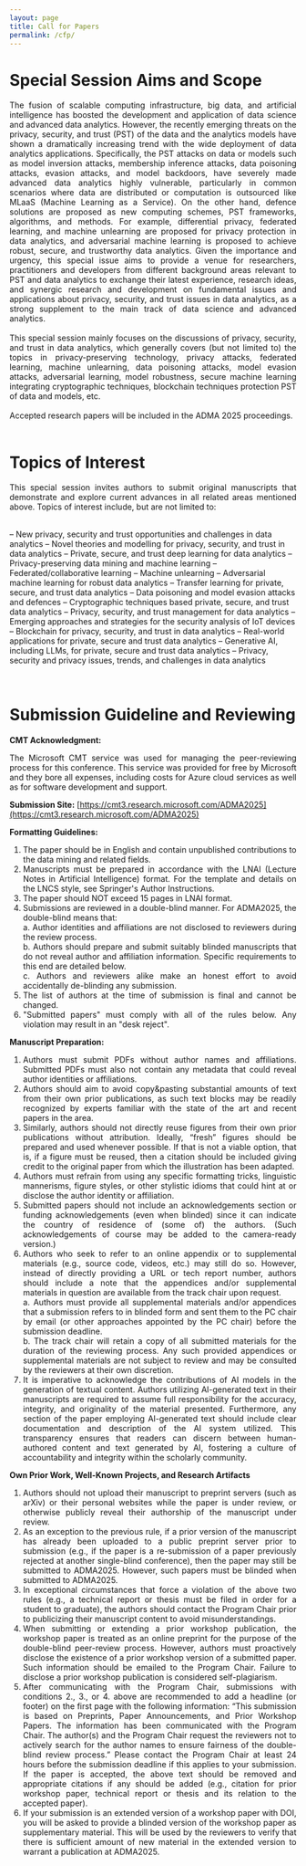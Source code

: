 ```yaml
---
layout: page
title: Call for Papers
permalink: /cfp/
---
```


# **Special Session Aims and Scope**

<div style="text-align: justify"> The fusion of scalable computing infrastructure, big data, and artificial intelligence has boosted the development and application of data science and advanced data analytics. However, the recently emerging threats on the privacy, security, and trust (PST) of the data and the analytics models have shown a dramatically increasing trend with the wide deployment of data analytics applications. Specifically, the PST attacks on data or models such as model inversion attacks, membership inference attacks, data poisoning attacks, evasion attacks, and model backdoors, have severely made advanced data analytics highly vulnerable, particularly in common scenarios where data are distributed or computation is outsourced like MLaaS (Machine Learning as a Service). On the other hand, defence solutions are proposed as new computing schemes, PST frameworks, algorithms, and methods. For example, differential privacy, federated learning, and machine unlearning are proposed for privacy protection in data analytics, and adversarial machine learning is proposed to achieve robust, secure, and trustworthy data analytics. Given the importance and urgency, this special issue aims to provide a venue for researchers, practitioners and developers from different background areas relevant to PST and data analytics to exchange their latest experience, research ideas, and synergic research and development on fundamental issues and applications about privacy, security, and trust issues in data analytics, as a strong supplement to the main track of data science and advanced analytics. </div> 

<br/>

<div style="text-align: justify"> This special session mainly focuses on the discussions of privacy, security, and trust in data analytics, which generally covers (but not limited to) the topics in privacy-preserving technology, privacy attacks, federated learning, machine unlearning, data poisoning attacks, model evasion attacks, adversarial learning, model robustness, secure machine learning integrating cryptographic techniques, blockchain techniques protection PST of data and models, etc.</div>

<br/>

<div style="text-align: justify"> Accepted research papers will be included in the ADMA 2025 proceedings.</div>

<br/>

# **Topics of Interest**

<div style="text-align: justify"> This special session invites authors to submit original manuscripts that demonstrate and explore current advances in all related areas mentioned above. Topics of interest include, but are not limited to: </div>

<br/>

– New privacy, security and trust opportunities and challenges in data analytics
– Novel theories and modelling for privacy, security, and trust in data analytics
– Private, secure, and trust deep learning for data analytics
– Privacy-preserving data mining and machine learning
– Federated/collaborative learning
– Machine unlearning
– Adversarial machine learning for robust data analytics
– Transfer learning for private, secure, and trust data analytics
– Data poisoning and model evasion attacks and defences
– Cryptographic techniques based private, secure, and trust data analytics
– Privacy, security, and trust management for data analytics
– Emerging approaches and strategies for the security analysis of IoT devices
– Blockchain for privacy, security, and trust in data analytics
– Real-world applications for private, secure and trust data analytics
– Generative AI, including LLMs, for private, secure and trust data analytics
– Privacy, security and privacy issues, trends, and challenges in data analytics

<br/>

# **Submission Guideline and Reviewing**
**CMT Acknowledgment:** 
<div style="text-align: justify">  The Microsoft CMT service was used for managing the peer-reviewing process for this conference. This service was provided for free by Microsoft and they bore all expenses, including costs for Azure cloud services as well as for software development and support. </div>

**Submission Site:** 
[https://cmt3.research.microsoft.com/ADMA2025](https://cmt3.research.microsoft.com/ADMA2025)

<!-- - Step 1: Login and enter ADMA conference in EasyChair. Website: [https://easychair.org/conferences/?conf=ADMA2023](https://easychair.org/conferences/?conf=ADMA2023)
- Step 2: Select your role as "author". From the top menu, click the "New Submission" button, and then select "Special Session: Private, Secure, and Trust Data Analytics" to continue.
- Step 3: Enter your paper information and then use the "Submit" button at the bottom of the form. -->

**Formatting Guidelines:**
1. <div style="text-align: justify"> The paper should be in English and contain unpublished contributions to the data mining and related fields.</div>

2. <div style="text-align: justify"> Manuscripts must be prepared in accordance with the LNAI (Lecture Notes in Artificial Intelligence) format. For the template and details on the LNCS style, see Springer's Author Instructions.</div>

3. <div style="text-align: justify">The paper should NOT exceed 15 pages in LNAI format.</div>

4. <div style="text-align: justify">Submissions are reviewed in a double-blind manner. For ADMA2025, the double-blind means that:</div>

    <div style="text-align: justify"> a. Author identities and affiliations are not disclosed to reviewers during the review process.</div>

    <div style="text-align: justify"> b. Authors should prepare and submit suitably blinded manuscripts that do not reveal author and affiliation information. Specific requirements to this end are detailed below.</div>

    <div style="text-align: justify"> c. Authors and reviewers alike make an honest effort to avoid accidentally de-blinding any submission.</div>

5. <div style="text-align: justify">The list of authors at the time of submission is final and cannot be changed.</div>

6. <div style="text-align: justify">"Submitted papers" must comply with all of the rules below. Any violation may result in an "desk reject".</div>
<!-- - <div style="text-align: justify"> The length of each paper submitted should be no more than 10 pages, and formatted following the standard 2-column U.S. letter style of IEEE Conference template. See the <a href="https://www.ieee.org/conferences/publishing/templates.html">IEEE Proceedings Author Guidelines</a> for further information and instructions.</div>
- <div style="text-align: justify"> All submissions will be double-blind reviewed by the Program Committee on the basis of technical quality, relevance to the scope of the special session, originality, significance, and clarity. The names and affiliations of authors must not appear in the submissions, and bibliographic references must be adjusted to preserve author anonymity. Submissions failing to comply with paper formatting and authors anonymity will be rejected without reviews.</div>
- <div style="text-align: justify"> Authors are also encouraged to submit supplementary materials, i.e., providing the source code and data through a GitHub-like public repository to support the reproducibility of their research results.</div> -->
<!-- **Submission portal:** [https://cmt3.research.microsoft.com/ADMA2022](https://cmt3.research.microsoft.com/ADMA2022) -->

<!-- <div style="text-align: justify"> Special session papers strictly follow the same specifications, requirements, and policies as the main conference submissions in terms of paper formatting and length and important policies. Reviewing the submissions in each special session is coordinated by the special session organizers and is fully aligned to the main conference evaluation process. See [ADMA203 Important Policies](https://conferences.sigappfr.org/ADMA2023/cfp-for-special-sessions-track/) for more details. In particular: </div>

<br/> -->
**Manuscript Preparation:**
1. <div style="text-align: justify"> Authors must submit PDFs without author names and affiliations. Submitted PDFs must also not contain any metadata that could reveal author identities or affiliations.</div>

2. <div style="text-align: justify"> Authors should aim to avoid copy&pasting substantial amounts of text from their own prior publications, as such text blocks may be readily recognized by experts familiar with the state of the art and recent papers in the area.</div>

3. <div style="text-align: justify"> Similarly, authors should not directly reuse figures from their own prior publications without attribution. Ideally, “fresh” figures should be prepared and used whenever possible. If that is not a viable option, that is, if a figure must be reused, then a citation should be included giving credit to the original paper from which the illustration has been adapted.</div>

4. <div style="text-align: justify"> Authors must refrain from using any specific formatting tricks, linguistic mannerisms, figure styles, or other stylistic idioms that could hint at or disclose the author identity or affiliation.</div>

5. <div style="text-align: justify"> Submitted papers should not include an acknowledgements section or funding acknowledgements (even when blinded) since it can indicate the country of residence of (some of) the authors. (Such acknowledgements of course may be added to the camera-ready version.)</div>

6. <div style="text-align: justify"> Authors who seek to refer to an online appendix or to supplemental materials (e.g., source code, videos, etc.) may still do so. However, instead of directly providing a URL or tech report number, authors should include a note that the appendices and/or supplemental materials in question are available from the track chair upon request.</div>

    <div style="text-align: justify"> a. Authors must provide all supplemental materials and/or appendices that a submission refers to in blinded form and sent them to the PC chair by email (or other approaches appointed by the PC chair) before the submission deadline.</div>

    <div style="text-align: justify"> b. The track chair will retain a copy of all submitted materials for the duration of the reviewing process. Any such provided appendices or supplemental materials are not subject to review and may be consulted by the reviewers at their own discretion.</div>

7. <div style="text-align: justify"> It is imperative to acknowledge the contributions of AI models in the generation of textual content. Authors utilizing AI-generated text in their manuscripts are required to assume full responsibility for the accuracy, integrity, and originality of the material presented. Furthermore, any section of the paper employing AI-generated text should include clear documentation and description of the AI system utilized. This transparency ensures that readers can discern between human-authored content and text generated by AI, fostering a culture of accountability and integrity within the scholarly community.</div>
<!-- - <div style="text-align: justify"> All accepted full-length special session papers will be published by IEEE in the ADMA main conference proceedings under its Special Session scheme. All papers will be submitted for inclusion in the IEEEXplore Digital Library. The conference proceedings will be submitted for EI indexing through INSPEC by IEEE.</div> -->

<!-- 
- Submissions must be original work and should not be under submission to other venues at the time of review.

- The length of each paper submitted to the special session should be no more than 10 pages, and the papers should be formatted following the standard 2-column U.S. letter style of IEEE Conference template. See the IEEE Proceedings Author Guidelines: [http://www.ieee.org/conferences_events/conferences/publishing/templates.html](http://www.ieee.org/conferences_events/conferences/publishing/templates.html), for further information and instructions.

- Authors are also encouraged to submit supplementary materials, i.e., providing the source code and data through a GitHub-like public repository to support the reproducibility of their research results.
    
- Papers will then be assigned to appropriate PCMs by the Special Session organizers for review.
    
- Special Session organizers will make recommendations of acceptance/rejection for papers in their sessions, which must be validated by General chairs, Research, and Application track chairs.

- To guarantee uniform quality control for all special sessions and to be consistent with the main conference, the final decisions of special session paper acceptance/rejection are made by the ADMA Program Chairs. -->

<!-- <br/> -->

**Own Prior Work, Well-Known Projects, and Research Artifacts**

1. <div style="text-align: justify"> Authors should not upload their manuscript to preprint servers (such as arXiv) or their personal websites while the paper is under review, or otherwise publicly reveal their authorship of the manuscript under review.</div>

2. <div style="text-align: justify"> As an exception to the previous rule, if a prior version of the manuscript has already been uploaded to a public preprint server prior to submission (e.g., if the paper is a re-submission of a paper previously rejected at another single-blind conference), then the paper may still be submitted to ADMA2025. However, such papers must be blinded when submitted to ADMA2025.</div>

3. <div style="text-align: justify"> In exceptional circumstances that force a violation of the above two rules (e.g., a technical report or thesis must be filed in order for a student to graduate), the authors should contact the Program Chair prior to publicizing their manuscript content to avoid misunderstandings.</div>

4. <div style="text-align: justify"> When submitting or extending a prior workshop publication, the workshop paper is treated as an online preprint for the purpose of the double-blind peer-review process. However, authors must proactively disclose the existence of a prior workshop version of a submitted paper. Such information should be emailed to the Program Chair. Failure to disclose a prior workshop publication is considered self-plagiarism.</div>

5. <div style="text-align: justify"> After communicating with the Program Chair, submissions with conditions 2., 3., or 4. above are recommended to add a headline (or footer) on the first page with the following information: “This submission is based on Preprints, Paper Announcements, and Prior Workshop Papers. The information has been communicated with the Program Chair. The author(s) and the Program Chair request the reviewers not to actively search for the author names to ensure fairness of the double-blind review process.” Please contact the Program Chair at least 24 hours before the submission deadline if this applies to your submission. If the paper is accepted, the above text should be removed and appropriate citations if any should be added (e.g., citation for prior workshop paper, technical report or thesis and its relation to the accepted paper).</div>

6. <div style="text-align: justify"> If your submission is an extended version of a workshop paper with DOI, you will be asked to provide a blinded version of the workshop paper as supplementary material. This will be used by the reviewers to verify that there is sufficient amount of new material in the extended version to warrant a publication at ADMA2025.</div>

<!-- <div style="text-align: justify"> <B>Reproducibility:</B> The advancement of science depends heavily on reproducibility. We strongly recommend that the authors release their code and data to the public. Authors can provide an optional two-page supplement at the end of their submitted paper (it needs to be in the same PDF file and start at page 11). This supplement can only be used to include:</div>

- <div style="text-align: justify"> Information necessary for reproducing the experimental results reported in the paper (e.g., various algorithmic and model parameters and configurations, hyper parameter search spaces, details related to data set filtering and train/test splits, software versions, detailed hardware configuration, etc.).</div>
- <div style="text-align: justify"> Any data, pseudo-code and proofs that could not be included in the main page of the manuscript due to space limitations.</div>

<div style="text-align: justify"> <B>Authorship:</B> The list of authors at the time of submission is considered final and any further changes of the authorship are not allowed.</div>
</br>

<div style="text-align: justify"> <B>Dual Submissions:</B> ADMA is an archival publication venue as such submissions that have been previously published, accepted, or are currently under consideration at other peer-review publication venues (i.e., journals, conferences, workshops with published proceedings, etc) are not permitted.</div>
</br>

<div style="text-align: justify"> <B>Conflicts of Interest (COI):</B> COIs must be declared at the time of submission. COIs include employment at the same institution within the past three years, collaborations during the past three years, advisor/advisee relationships, plus family and close friends.</div>
</br>

<div style="text-align: justify"> <B>Attendance:</B> At least one of the authors of each accepted paper must register in full and attend the conference to present the paper. No-show papers will be removed from the IEEE Xplore proceedings.
</div> -->



